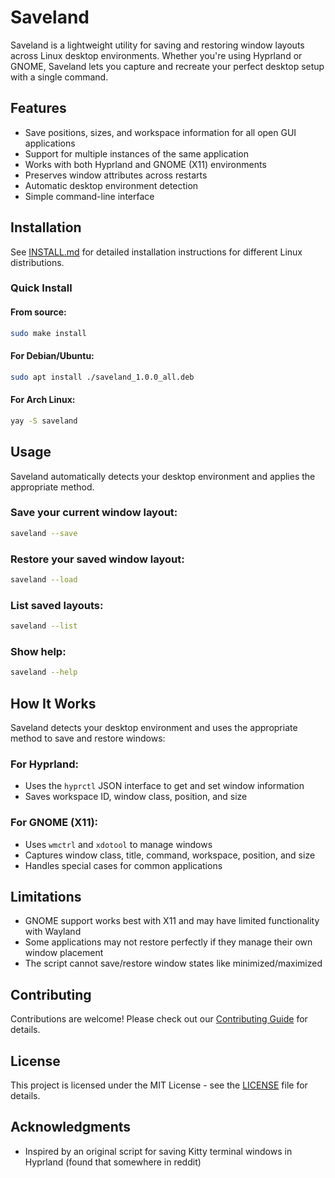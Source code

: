 # Saveland

Saveland is a lightweight utility for saving and restoring window layouts across Linux desktop environments. Whether you're using Hyprland or GNOME, Saveland lets you capture and recreate your perfect desktop setup with a single command.

## Features

- Save positions, sizes, and workspace information for all open GUI applications
- Support for multiple instances of the same application
- Works with both Hyprland and GNOME (X11) environments
- Preserves window attributes across restarts
- Automatic desktop environment detection
- Simple command-line interface

## Installation

See [INSTALL.md](INSTALL.md) for detailed installation instructions for different Linux distributions.

### Quick Install

#### From source:
```bash
sudo make install
```

#### For Debian/Ubuntu:
```bash
sudo apt install ./saveland_1.0.0_all.deb
```

#### For Arch Linux:
```bash
yay -S saveland
```

## Usage

Saveland automatically detects your desktop environment and applies the appropriate method.

### Save your current window layout:
```bash
saveland --save
```

### Restore your saved window layout:
```bash
saveland --load
```

### List saved layouts:
```bash
saveland --list
```

### Show help:
```bash
saveland --help
```

## How It Works

Saveland detects your desktop environment and uses the appropriate method to save and restore windows:

### For Hyprland:
- Uses the `hyprctl` JSON interface to get and set window information
- Saves workspace ID, window class, position, and size

### For GNOME (X11):
- Uses `wmctrl` and `xdotool` to manage windows
- Captures window class, title, command, workspace, position, and size
- Handles special cases for common applications

## Limitations

- GNOME support works best with X11 and may have limited functionality with Wayland
- Some applications may not restore perfectly if they manage their own window placement
- The script cannot save/restore window states like minimized/maximized

## Contributing

Contributions are welcome! Please check out our [Contributing Guide](CONTRIBUTING.md) for details.

## License

This project is licensed under the MIT License - see the [LICENSE](LICENSE) file for details.

## Acknowledgments

- Inspired by an original script for saving Kitty terminal windows in Hyprland (found that somewhere in reddit)